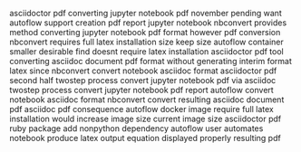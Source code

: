 asciidoctor pdf converting jupyter notebook pdf november pending want autoflow support creation pdf report jupyter notebook nbconvert provides method converting jupyter notebook pdf format however pdf conversion nbconvert requires full latex installation size keep size autoflow container smaller desirable find doesnt require latex installation asciidoctor pdf tool converting asciidoc document pdf format without generating interim format latex since nbconvert convert notebook asciidoc format asciidoctor pdf second half twostep process convert jupyter notebook pdf via asciidoc twostep process convert jupyter notebook pdf report autoflow convert notebook asciidoc format nbconvert convert resulting asciidoc document pdf asciidoc pdf consequence autoflow docker image require full latex installation would increase image size current image size asciidoctor pdf ruby package add nonpython dependency autoflow user automates notebook produce latex output equation displayed properly resulting pdf